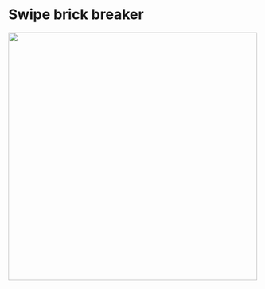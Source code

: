 # Swipe brick breaker

<img src="https://user-images.githubusercontent.com/32596517/202903529-8617ca7f-8e24-4f8c-9fbe-74c1796b02a2.png" width="500" />
